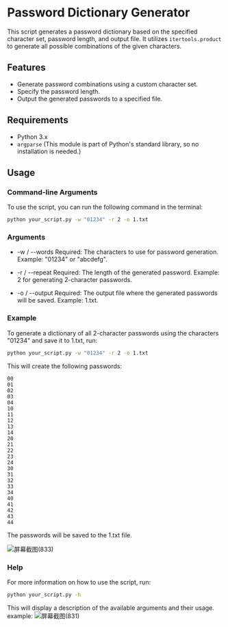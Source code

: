 # Password Dictionary Generator

This script generates a password dictionary based on the specified character set, password length, and output file. It utilizes `itertools.product` to generate all possible combinations of the given characters.

## Features

- Generate password combinations using a custom character set.
- Specify the password length.
- Output the generated passwords to a specified file.

## Requirements

- Python 3.x
- `argparse` (This module is part of Python's standard library, so no installation is needed.)

## Usage

### Command-line Arguments

To use the script, you can run the following command in the terminal:

```bash
python your_script.py -w "01234" -r 2 -o 1.txt
```

### Arguments
- -w / --words
Required: The characters to use for password generation.
Example: "01234" or "abcdefg".

- -r / --repeat
Required: The length of the generated password.
Example: 2 for generating 2-character passwords.

- -o / --output
Required: The output file where the generated passwords will be saved.
Example: 1.txt.

### Example
To generate a dictionary of all 2-character passwords using the characters "01234" and save it to 1.txt, run:
```bash
python your_script.py -w "01234" -r 2 -o 1.txt
```
This will create the following passwords:
```
00
01
02
03
04
10
11
12
13
14
20
21
22
23
24
30
31
32
33
34
40
41
42
43
44
```
The passwords will be saved to the 1.txt file.

![屏幕截图(833)](https://github.com/user-attachments/assets/5c4eda4f-d7bb-4284-811c-b0067e93acaf)


### Help
For more information on how to use the script, run:
```bash
python your_script.py -h
```
This will display a description of the available arguments and their usage.
example:
![屏幕截图(831)](https://github.com/user-attachments/assets/0d5bc334-81d4-44d3-8345-c756631a900f)

